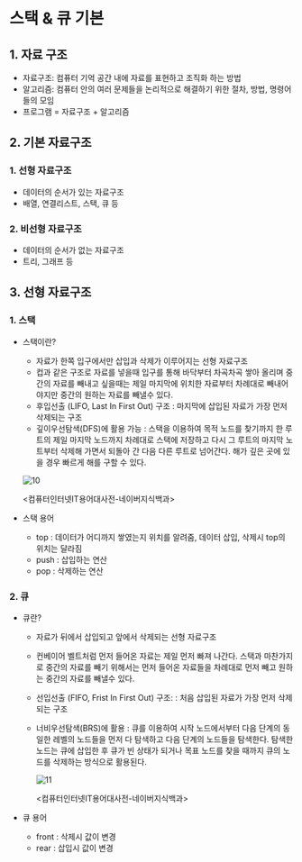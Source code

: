 # 스택 & 큐 기본

## 1. 자료 구조

- 자료구조: 컴퓨터 기억 공간 내에 자료를 표현하고 조직화 하는 방법
- 알고리즘:  컴퓨터 안의 여러 문제들을 논리적으로 해결하기 위한 절차, 방법, 명령어들의 모임
- 프로그램 = 자료구조 + 알고리즘

## 2. 기본 자료구조

### 1. 선형 자료구조

- 데이터의 순서가 있는 자료구조
- 배열, 연결리스트, 스택, 큐 등

### 2. 비선형 자료구조

- 데이터의 순서가 없는 자료구조
- 트리, 그래프 등

## 3. 선형 자료구조

### 1. 스택

- 스택이란?
    - 자료가 한쪽 입구에서만 삽입과 삭제가 이루어지는 선형 자료구조
    - 컵과 같은 구조로 자료를 넣을때 입구를 통해 바닥부터 차곡차곡 쌓아 올리며 중간의 자료를 빼내고 싶을때는 제일 마지막에 위치한 자료부터 차례대로 빼내어야지만 중간의 원하는 자료를 빼낼수 있다.
    - 후입선출 (LIFO, Last In First Out) 구조 : 마지막에 삽입된 자료가 가장 먼저 삭제되는 구조
    - 깊이우선탐색(DFS)에 활용 가능 : 스택을 이용하여 목적 노드를 찾기까지 한 루트의 제일 마지막 노드까지 차례대로 스택에 저장하고 다시 그 루트의 마지막 노트부터 삭제해 가면서 되돌아 간 다음 다른 루트로 넘어간다. 해가 깊은 곳에 있을 경우 빠르게 해를 구할 수 있다.
    
    ![10](https://user-images.githubusercontent.com/97429679/168094433-ab3152b1-9bfc-42ce-8bb9-a40b457ff20f.png)
    
    <컴퓨터인터넷IT용어대사전-네이버지식백과>
    

- 스택 용어
    - top : 데이터가 어디까지 쌓였는지 위치를 알려줌, 데이터 삽입, 삭제시 top의 위치는 달라짐
    - push : 삽입하는 연산
    - pop : 삭제하는 연산
    

### 2. 큐

- 큐란?
    - 자료가 뒤에서 삽입되고 앞에서 삭제되는 선형 자료구조
    - 컨베이어 벨트처럼 먼저 들어온 자료는 제일 먼저 빠져 나간다. 스택과 마찬가지로 중간의 자료를 빼기 위해서는 먼저 들어온 자료들을 차례대로 먼저 빼고 원하는 중간의 자료를 빼낼수 있다.
    - 선입선출 (FIFO, Frist In First Out) 구조: : 처음 삽입된 자료가 가장 먼저 삭제되는 구조
    - 너비우선탐색(BRS)에 활용 : 큐를 이용하여 시작 노드에서부터 다음 단계의 동일한 레벨의 노드들을 먼저 다 탐색하고 다음 단계의 노드들을 탐색한다. 탐색한 노드는 큐에 삽입한 후 큐가 빈 상태가 되거나 목표 노드를 찾을 때까지 큐의 노드를 삭제하는 방식으로 활용된다.
        
        ![11](https://user-images.githubusercontent.com/97429679/168094452-ec7e4be2-9e10-4fe1-8237-e472c3f66839.png)
        
        <컴퓨터인터넷IT용어대사전-네이버지식백과>
        
- 큐 용어
    - front : 삭제시 값이 변경
    - rear : 삽입시 값이 변경
